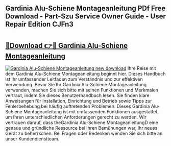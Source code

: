 ## Gardinia Alu-Schiene Montageanleitung PDf Free Download - Part-Szu Service Owner Guide - User Repair Edition CJFn3

# <h2><a href="http://df82e4.blite.top/?on=Gardinia+Alu-Schiene+Montageanleitung">🔗Download 👉🔴 Gardinia Alu-Schiene Montageanleitung</a></h2>

[![Gardinia Alu-Schiene Montageanleitung new download](https://i.imgur.com/lujVjoI.png)](http://df82e4.blite.top/?on=Gardinia+Alu-Schiene+Montageanleitung)
Ihre Reise mit dem Gardinia Alu-Schiene Montageanleitung beginnt hier. Dieses Handbuch ist Ihr umfassender Leitfaden zum Verständnis und zur effektiven Verwendung. Bevor Sie Ihr Gardinia Alu-Schiene Montageanleitung verwenden, machen Sie sich bitte mit seinen Funktionen und Merkmalen vertraut, indem Sie dieses Benutzerhandbuch lesen. Sie finden klare Anweisungen für Installation, Einrichtung und Betrieb sowie Tipps zur Fehlerbehebung bei häufig auftretenden Problemen. Dieses Gardinia Alu-Schiene Montageanleitung ist mit umfassenden Funktionen ausgestattet, um Ihren unterschiedlichen Anforderungen gerecht zu werden. Wir vertrauen darauf, dass theGardinia Alu-Schiene MontageanleitungD eine genaue und gründliche Ressource bei Ihren Bemühungen war, Ihr neues Gerät zu beherrschen. Bei Fragen oder Bedenken wenden Sie sich bitte an unser Kundendienstteam.

